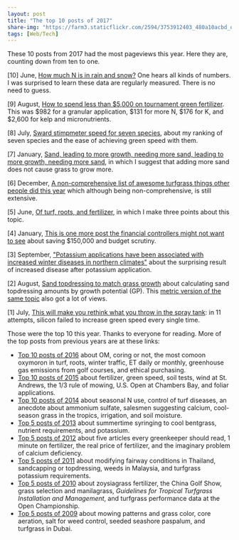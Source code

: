```yaml
---
layout: post
title: "The top 10 posts of 2017"
share-img: "https://farm3.staticflickr.com/2594/3753912403_480a10acbd_o_d.jpg"
tags: [Web/Tech]
---
```


These 10 posts from 2017 had the most pageviews this year. Here they are, counting down from ten to one.

[10] June, [How much N is in rain and snow?](http://www.blog.asianturfgrass.com/2017/06/how-much-n-is-in-rain-and-snow.html) One hears all kinds of numbers. I was surprised to learn these data are regularly measured. There is no need to guess.

[9] August, [How to spend less than $5,000 on tournament green fertilizer](http://www.asianturfgrass.com/2017-08-23-how-to-spend-5000-tournament-green-fertilizer/). This was $982 for a granular application, $131 for more N, $176 for K, and $2,600 for kelp and micronutrients. 

[8] July, [Sward stimpmeter speed for seven species](http://www.asianturfgrass.com/2017-07-16-species-ease-speed/), about my ranking of seven species and the ease of achieving green speed with them.

[7] January, [Sand, leading to more growth, needing more sand, leading to more growth, needing more sand](http://www.blog.asianturfgrass.com/2017/01/sand-leading-to-more-growth-needing-more-sand-leading-to-more-growth-needing-more-sand.html), in which I suggest that adding more sand does not cause grass to grow more.

[6] December, [A non-comprehensive list of awesome turfgrass things other people did this year](http://www.asianturfgrass.com/2017-12-24-a-non-comprehensive-list-of-awesome-things-other-people-did-in-turfgrass-this-year/) which although being non-comprehensive, is still extensive. 

[5] June, [Of turf, roots, and fertilizer](http://www.blog.asianturfgrass.com/2017/06/of-turf-roots-and-fertilizer.html), in which I make three points about this topic.

[4] January, [This is one more post the financial controllers might not want to see](http://www.blog.asianturfgrass.com/2017/01/this-is-one-more-post-the-financial-controllers-might-not-want-to-see.html) about saving $150,000 and budget scrutiny.

[3] September, ["Potassium applications have been associated with increased winter diseases in northern climates"](http://www.asianturfgrass.com/2017-09-27-potassium-affects-microdochium-bentgrass/) about the surprising result of increased disease after potassium application.

[2] August, [Sand topdressing to match grass growth](http://www.asianturfgrass.com/2017-08-20-topdress-and-growth-potential/) about calculating sand topdressing amounts by growth potential (GP). This [metric version of the same topic](http://www.asianturfgrass.com/2017-09-03-topdressing-gp-metric/) also got a lot of views.

[1] July, [This will make you rethink what you throw in the spray tank](http://www.asianturfgrass.com/2017-07-06-rethink-throw-spray-tank-si/): in 11 attempts, silicon failed to increase green speed every single time.

Those were the top 10 this year. Thanks to everyone for reading. More of the top posts from previous years are at these links:

* [Top 10 posts of 2016](http://www.blog.asianturfgrass.com/2016/12/top-10-posts-of-2016.html) about OM, coring or not, the most comoon oxymoron in turf, roots, winter traffic, ET daily or monthly, greenhouse gas emissions from golf courses, and ethical purchasing.
* [Top 10 posts of 2015](http://www.blog.asianturfgrass.com/2015/12/top-10-posts-on-the-blog-in-2015.html) about fertilizer, green speed, soil tests, wind at St. Andrews, the 1/3 rule of mowing, U.S. Open at Chambers Bay, and foliar applications.
* [Top 10 posts of 2014](http://www.blog.asianturfgrass.com/2014/12/top-10-posts-on-the-blog-in-2014.html) about seasonal N use, control of turf diseases, an anecdote about ammonium sulfate, salesmen suggesting calcium, cool-season grass in the tropics, irrigation, and soil moisture.
* [Top 5 posts of 2013](http://www.blog.asianturfgrass.com/2013/12/counting-down-top-5-posts-this-year.html) about summertime syringing to cool bentgrass, nutrient requirements, and potassium.
* [Top 5 posts of 2012](http://www.blog.asianturfgrass.com/2013/12/counting-down-top-5-posts-of-2012.html) about five articles every greenkeeper should read, 1 minute on fertilizer, the real price of fertilizer, and the imaginary problem of calcium deficiency.
* [Top 5 posts of 2011](http://www.blog.asianturfgrass.com/2013/12/counting-down-top-5-posts-of-2011.html) about modifying fairway conditions in Thailand, sandcapping or topdressing, weeds in Malaysia, and turfgrass potassium requirements.
* [Top 5 posts of 2010](http://www.blog.asianturfgrass.com/2013/12/counting-down-top-5-posts-of-2010.html) about zoysiagrass fertilizer, the China Golf Show, grass selection and manilagrass, *Guidelines for Tropical Turfgrass Installation and Management*, and turfgrass performance data at the Open Championship.
* [Top 5 posts of 2009](http://www.blog.asianturfgrass.com/2013/11/top-5-posts-of-2009.html) about mowing patterns and grass color, core aeration, salt for weed control, seeded seashore paspalum, and turfgrass in Dubai.
